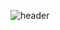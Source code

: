 ![header](https://capsule-render.vercel.app/api?type=venom&color=auto&height=300&section=header&text=Mione%20Dev&fontSize=90)

